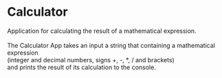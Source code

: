 # Calculator
Application for calculating the result of a mathematical expression. <br />
<br />
The Calculator App takes an input a string that containing a mathematical expression <br />
(integer and decimal numbers, signs +, -, *, / and brackets) <br />
and prints the result of its calculation to the console. <br />
